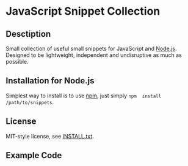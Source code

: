 JavaScript Snippet Collection
=============================

Desctiption
-----------

Small collection of useful small snippets for JavaScript and 
[Node.js](http://www.nodejs.org). Designed to be lightweight, independent and 
undisruptive as much as possible.

Installation for Node.js
------------------------

Simplest way to install is to use [npm](http://npmjs.org/), just simply `npm 
install /path/to/snippets`.

License
-------

MIT-style license, see [INSTALL.txt](http://github.com/jheusala/js-snippets/blob/master/LICENSE.txt).

Example Code
------------

